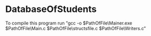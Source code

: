 # DatabaseOfStudents
To compile this program run "gcc -o $PathOfFile\Mainer.exe $PathOfFile\Main.c $PathOfFile\structsfile.c $PathOfFile\Writers.c"
